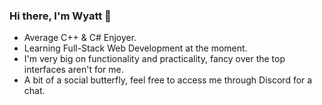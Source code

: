 ### Hi there, I'm Wyatt 👋
- Average C++ & C# Enjoyer.
- Learning Full-Stack Web Development at the moment.
- I'm very big on functionality and practicality, fancy over the top interfaces aren't for me.
- A bit of a social butterfly, feel free to access me through Discord for a chat.
